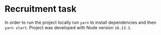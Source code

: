 # Recruitment task

In order to run the project locally run `yarn` to install dependencies and then `yarn start`. Project was developed with Node version `16.13.1`.
